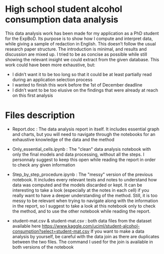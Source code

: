 # High school student alcohol consumption data analysis

This data analysis work has been made for my application as a PhD student for the ExpBoD.
Its purpose is to show how I compute and interpret data, while giving a sample of redaction in English.
This doesn’t follow the usual research paper structure. The introduction is minimal, and results and discussion are mixed up. I tried to be as concise as possible while still showing the relevant insight we could extract from the given database.
This work could have been more exhaustive, but:
- I didn’t want it to be too long so that it could be at least partially read during an application selection process
- I wanted to finish this work before the 1st of December deadline
- I didn’t want to be too elusive on the findings that were already at reach on this first analysis

# Files description

- Report.doc : The data analysis report in itself. It includes essential graph and charts, but you will need to navigate through the notebooks for an exhaustive knowledge of the data and the method

- Only_essential_cells.ipynb : The "clean" data analysis notebook with only the final models and data processing, without all the steps. I personnaly suggest to keep this open while reading the report in order to check any given information

- Step_by_step_procedure.ipynb : The "messy" version of the previous notebook. It includes every relevant tests and notes to understand how data was computed and the models discarded or kept. It can be interesting to take a look (especially at the notes in each cell) if you really want to have a deeper understanding of the method. Still, it is too messy to be relevant when trying to navigate along with the information in the report, so I suggest to take a look at this notebook only to check the method, and to use the other notebook while reading the report. 

- student-mat.csv & student-mat.csv : both data files from the dataset available here https://www.kaggle.com/uciml/student-alcohol-consumption?select=student-mat.csv If you want to make a data analysis by yourself, be careful with the data join as there are duplicates between the two files. The command I used for the join is available in both versions of the notebook
